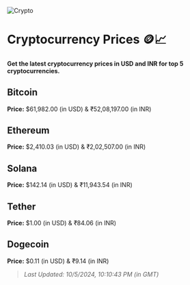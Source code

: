 
![Crypto](https://www.techguide.com.au/wp-content/uploads/2020/11/crypto3.jpeg)

# Cryptocurrency Prices 🪙📈

#### Get the latest cryptocurrency prices in USD and INR for top 5 cryptocurrencies.

## Bitcoin

**Price:** $61,982.00 (in USD) & ₹52,08,197.00 (in INR)

## Ethereum

**Price:** $2,410.03 (in USD) & ₹2,02,507.00 (in INR)

## Solana

**Price:** $142.14 (in USD) & ₹11,943.54 (in INR)

## Tether

**Price:** $1.00 (in USD) & ₹84.06 (in INR)

## Dogecoin

**Price:** $0.11 (in USD) & ₹9.14 (in INR)

> _Last Updated: 10/5/2024, 10:10:43 PM (in GMT)_
